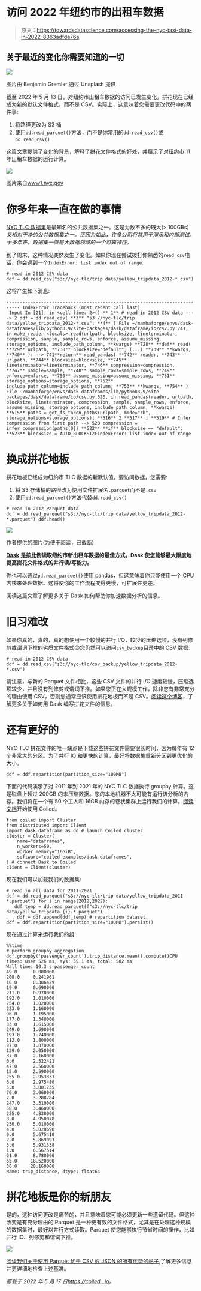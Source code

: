 # 访问 2022 年纽约市的出租车数据

> 原文：<https://towardsdatascience.com/accessing-the-nyc-taxi-data-in-2022-8363adfda76a>

## 关于最近的变化你需要知道的一切

![](img/f0b61774eec19ae69ff890d8c7a536e9.png)

图片由 Benjamin Gremler 通过 Unsplash 提供

截至 2022 年 5 月 13 日，对纽约市出租车数据的访问已发生变化。拼花现在已经成为新的默认文件格式，而不是 CSV。实际上，这意味着您需要更改代码中的两件事:

1.  将路径更改为 S3 桶
2.  使用`dd.read_parquet()`方法，而不是你常用的`dd.read_csv()`或`pd.read_csv()`

这篇文章提供了变化的背景，解释了拼花文件格式的好处，并展示了对纽约市 11 年出租车数据的运行计算。

![](img/fdd09ab75535bad21e234415463ac6d1.png)

图片来自[www1.nyc.gov](https://www1.nyc.gov/site/tlc/about/tlc-trip-record-data.page)

# 你多年来一直在做的事情

[NYC TLC 数据集](https://www1.nyc.gov/site/tlc/about/tlc-trip-record-data.page)是最知名的公共数据集之一。这是为数不多的既大(> 100GBs) *又相对干净的公共数据集之一。正因为如此，许多公司将其用于演示和内部测试。十多年来，数据集一直是大数据领域的一个可靠特征。*

到了周末，这种情况突然发生了变化。如果你现在尝试拨打你熟悉的`read_csv`电话，你会遇到一个`IndexError: list index out of range`:

```
# read in 2012 CSV data 
ddf = dd.read_csv("s3://nyc-tlc/trip data/yellow_tripdata_2012-*.csv")
```

这将产生如下消息:

```
--------------------------------------------------------------------------- IndexError Traceback (most recent call last)
 Input In [21], in <cell line: 2>() ** 1** # read in 2012 CSV data ----> 2 ddf = dd.read_csv( **3** "s3://nyc-tlc/trip data/yellow_tripdata_2012-*.csv", **4** ) File ~/mambaforge/envs/dask-dataframes/lib/python3.9/site-packages/dask/dataframe/io/csv.py:741, in make_reader.<locals>.read(urlpath, blocksize, lineterminator, compression, sample, sample_rows, enforce, assume_missing, storage_options, include_path_column, **kwargs) **728** **def** read( **729** urlpath, **730** blocksize="default", (...) **739** **kwargs, **740** ): --> 741**return** read_pandas( **742** reader, **743** urlpath, **744** blocksize=blocksize, **745** lineterminator=lineterminator, **746** compression=compression, **747** sample=sample, **748** sample_rows=sample_rows, **749** enforce=enforce, **750** assume_missing=assume_missing, **751** storage_options=storage_options, **752** include_path_column=include_path_column, **753** **kwargs, **754** ) File ~/mambaforge/envs/dask-dataframes/lib/python3.9/site-packages/dask/dataframe/io/csv.py:520, in read_pandas(reader, urlpath, blocksize, lineterminator, compression, sample, sample_rows, enforce, assume_missing, storage_options, include_path_column, **kwargs) **515** paths = get_fs_token_paths(urlpath, mode="rb", storage_options=storage_options)[ **516** 2 **517** ] **519** # Infer compression from first path --> 520 compression = infer_compression(paths[0]) **522** **if** blocksize == "default": **523** blocksize = AUTO_BLOCKSIZEIndexError: list index out of range
```

# 换成拼花地板

拼花地板已经成为纽约市 TLC 数据的新默认值。要访问数据，您需要:

1.  将 S3 存储桶的路径改为使用文件扩展名`.parquet`而不是`.csv`
2.  使用`dd.read_parquet()`方法代替`dd.read_csv()`

```
# read in 2012 Parquet data 
ddf = dd.read_parquet("s3://nyc-tlc/trip data/yellow_tripdata_2012-*.parquet") ddf.head()
```

![](img/71f8d05227ed96c0f12d1513c08091cf.png)

作者提供的图片(为便于阅读，已截断)

[**Dask**](https://dask.org/) **是按比例读取纽约市新出租车数据的最佳方式。Dask 使您能够最大限度地提高拼花文件格式的并行读/写能力。**

你也可以通过`pd.read_parquet()`使用 pandas，但这意味着你只能使用一个 CPU 内核来处理数据。这将使你的工作流程变得更慢，可扩展性更差。

阅读这篇文章了解更多关于 Dask 如何帮助你加速数据分析的信息。

# 旧习难改

如果你真的，真的，真的想使用一个较慢的并行 I/O，较少的压缩选项，没有列修剪或谓词下推的劣质文件格式😉您仍然可以访问`csv_backup`目录中的 CSV 数据:

```
# read in 2012 CSV data 
ddf = dd.read_csv("s3://nyc-tlc/csv_backup/yellow_tripdata_2012-*.csv")
```

请注意，与新的 Parquet 文件相比，这些 CSV 文件的并行 I/O 速度较慢，压缩选项较少，并且没有列修剪或谓词下推。如果您正在大规模工作，除非您有非常充分的理由使用 CSV，否则您通常应该使用拼花地板而不是 CSV。[阅读这个博客](https://coiled.io/blog/writing-parquet-files-with-dask-using-to_parquet/)，了解更多关于如何用 Dask 编写拼花文件的信息。

# 还有更好的

NYC TLC 拼花文件的唯一缺点是下载这些拼花文件需要很长时间，因为每年有 12 个非常大的分区。为了并行 IO 和更快的计算，最好将数据集重新分区到更优化的大小。

```
ddf = ddf.repartition(partition_size="100MB")
```

下面的代码演示了对 2011 年到 2021 年的 NYC TLC 数据执行 groupby 计算。这是磁盘上超过 200GB 的未压缩数据。您的本地机器不太可能有运行该分析的内存。我们将在一个有 50 个工人和 16GB 内存的卷状集群上运行我们的计算。[阅读文档](https://docs.coiled.io/user_guide/getting_started.html)开始使用 Coiled。

```
from coiled import Cluster 
from distributed import Client 
import dask.dataframe as dd # launch Coiled cluster 
cluster = Cluster( 
    name="dataframes", 
    n_workers=50, 
    worker_memory="16GiB", 
    software="coiled-examples/dask-dataframes",
) # connect Dask to Coiled 
client = Client(cluster)
```

现在我们可以加载我们的数据集:

```
# read in all data for 2011-2021 
ddf = dd.read_parquet("s3://nyc-tlc/trip data/yellow_tripdata_2011-*.parquet") for i in range(2012,2022): 
   ddf_temp = dd.read_parquet(f"s3://nyc-tlc/trip data/yellow_tripdata_{i}-*.parquet") 
    ddf = ddf.append(ddf_temp) # repartition dataset 
ddf = ddf.repartition(partition_size="100MB").persist()
```

现在通过计算来运行我们的组:

```
%%time 
# perform groupby aggregation ddf.groupby('passenger_count').trip_distance.mean().compute()CPU times: user 526 ms, sys: 55.1 ms, total: 582 ms 
Wall time: 10.3 s passenger_count
49.0      0.000000
208.0     0.241961
10.0      0.386429
19.0      0.690000
211.0     0.970000
192.0     1.010000
254.0     1.020000
223.0     1.160000
96.0      1.195000
177.0     1.340000
33.0      1.615000
249.0     1.690000
193.0     1.740000
112.0     1.800000
97.0      1.870000
129.0     2.050000
37.0      2.160000
0.0       2.522421
47.0      2.560000
15.0      2.590000
255.0     2.953333
6.0       2.975480
5.0       3.001735
70.0      3.060000
7.0       3.288784
247.0     3.310000
58.0      3.460000
225.0     4.830000
8.0       4.950078
250.0     5.010000
4.0       5.028690
9.0       5.675410
2.0       5.869093
3.0       5.931338
1.0       6.567514
61.0      8.780000
65.0     18.520000
36.0     20.160000
Name: trip_distance, dtype: float64
```

# 拼花地板是你的新朋友

是的，这种访问更改是痛苦的，并且意味着您可能必须更新一些遗留代码。但这种改变是有充分理由的:Parquet 是一种更有效的文件格式，尤其是在处理这种规模的数据集时，最好以并行方式读取。Parquet 使您能够执行节省时间的操作，比如并行 IO、列修剪和谓词下推。

![](img/f8235beb87a8ca791c929e5a8049760b.png)

[阅读我们关于使用 Parquet 优于 CSV 或 JSON 的所有优势的帖子](https://coiled.io/blog/parquet-file-column-pruning-predicate-pushdown/),了解更多信息并更详细地检查上述基准。

*原载于 2022 年 5 月 17 日*[*https://coiled . io*](https://coiled.io/blog/nyc-taxi-parquet-csv-index-error/)*。*